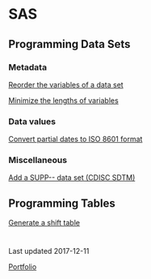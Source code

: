 # SAS

## Programming Data Sets

### Metadata

[Reorder the variables of a data set](dataset-variables-reorder.md)

[Minimize the lengths of variables](dataset-variables-lengths-minimize.md)

### Data values

[Convert partial dates to ISO 8601 format](/sas-convert-partial-dates)

### Miscellaneous

[Add a SUPP-- data set (CDISC SDTM)](sdtm-add-supp)


## Programming Tables

[Generate a shift table](/sas-generate-shift-table)


#

Last updated 2017-12-11

[Portfolio](/)
